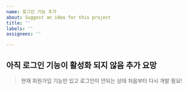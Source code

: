 ```yaml
---
name: 로그인 기능 추가
about: Suggest an idea for this project
title: ''
labels: ''
assignees: ''

---
```


## 아직 로그인 기능이 활성화 되지 않음 추가 요망 
> 현재 회원가입 기능만 있고 로그인이 안되는 상태 처음부터 다시 개발 필요!
